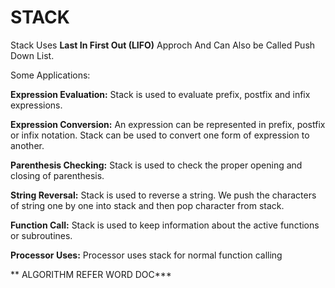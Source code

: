 # STACK
Stack Uses **Last In First Out (LIFO)** Approch And Can Also be Called Push Down List.

Some Applications:

**Expression Evaluation:**
Stack is used to evaluate prefix, postfix and infix expressions.

**Expression Conversion:**
An expression can be represented in prefix, postfix or infix notation. Stack can be used to convert one form of expression to another.

**Parenthesis Checking:**
Stack is used to check the proper opening and closing of parenthesis.

**String Reversal:**
Stack is used to reverse a string. We push the characters of string one by one into stack and then pop character from stack.

**Function Call:**
Stack is used to keep information about the active functions or subroutines.

**Processor Uses:**
Processor uses stack for normal function calling


** ALGORITHM REFER WORD DOC***
